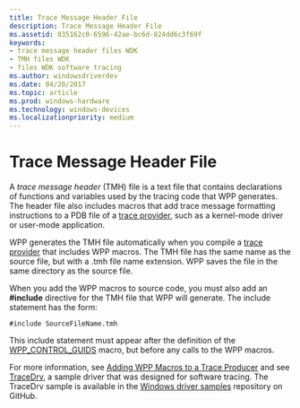 ```yaml
---
title: Trace Message Header File
description: Trace Message Header File
ms.assetid: 835162c0-6596-42ae-bc6d-824dd6c3f69f
keywords:
- trace message header files WDK
- TMH files WDK
- files WDK software tracing
ms.author: windowsdriverdev
ms.date: 04/20/2017
ms.topic: article
ms.prod: windows-hardware
ms.technology: windows-devices
ms.localizationpriority: medium
---
```


# Trace Message Header File


A *trace message header* (TMH) file is a text file that contains declarations of functions and variables used by the tracing code that WPP generates. The header file also includes macros that add trace message formatting instructions to a PDB file of a [trace provider](trace-provider.md), such as a kernel-mode driver or user-mode application.

WPP generates the TMH file automatically when you compile a [trace provider](trace-provider.md) that includes WPP macros. The TMH file has the same name as the source file, but with a .tmh file name extension. WPP saves the file in the same directory as the source file.

When you add the WPP macros to source code, you must also add an **\#include** directive for the TMH file that WPP will generate. The include statement has the form:

```
#include SourceFileName.tmh
```

This include statement must appear after the definition of the [WPP\_CONTROL\_GUIDS](https://msdn.microsoft.com/library/windows/hardware/ff556186) macro, but before any calls to the WPP macros.

For more information, see [Adding WPP Macros to a Trace Producer](adding-wpp-macros-to-a-trace-provider.md) and see [TraceDrv](http://go.microsoft.com/fwlink/p/?LinkId=617726), a sample driver that was designed for software tracing. The TraceDrv sample is available in the [Windows driver samples](http://go.microsoft.com/fwlink/p/?LinkId=616507) repository on GitHub.

 

 





